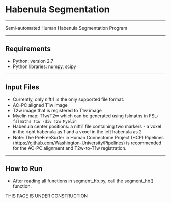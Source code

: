 # Habenula Segmentation
---
Semi-automated Human Habenula Segmentation Program

---
## Requirements
* Python: version 2.7
* Python libraries: numpy, scipy

---
## Input Files
* Currently, only nifti1 is the only supported file format.
* AC-PC aligned T1w image
* T2w image that is registered to T1w image
* Myelin map: T1w/T2w which can be generated using fslmaths in FSL: `fslmaths T1w -div T2w Myelin`
* Habenula center positions: a nifti1 file containing two markers - a voxel in the right habenula as 1 and a vxoel in the left habenula as 2
* Note: The PreFreeSurfer in Human Connectome Project (HCP) Pipelines (https://github.com/Washington-University/Pipelines) is  recommended for the AC-PC alignment and T2w-to-T1w registration.

---
## How to Run
* After reading all functions in segment_hb.py, call the segment_hb() function.

THIS PAGE IS UNDER CONSTRUCTION

